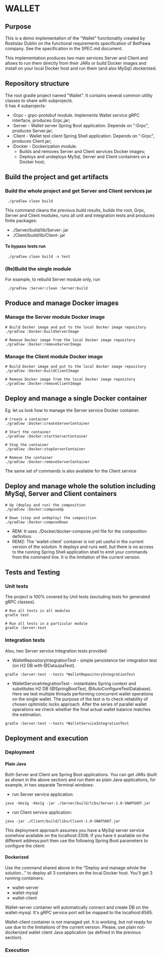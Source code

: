 # WALLET
## Purpose
This is a demo implementation of the "Wallet" functionality created by Rostislav Dublin on the functional requirements specification of BetPawa company. See the specification in the SPEC.md document.

This implementation produces two main services Server and Client and allows to run them directly from their JARs or
build Docker images and install on your local Docker host and run them (and also MySql) dockerized. 

## Repository structure
The root gradle project named "Wallet". 
It contains several common utility classes to share with subprojects.   
It has 4 subprojects:

- :Grpc - grpc-protobuf module. Implements Wallet service gRPC interface, produces Grpc.jar;
- :Server - Wallet server Spring Boot application. Depends on ":Grpc", produces Server.jar;
- :Client - Wallet test client Spring Shell application. Depends on ":Grpc", produces Client.jar;
- :Docker - Dockerization module. 
    - Builds and removes Server and Client services Docker images; 
    - Deploys and undeploys MySql, Server and Client containers on a Docker host;
    
## Build the project and get artifacts
### Build the whole project and get Server and Client services jar
```
 ./gradlew clean build
```    
This command cleans the previous build results, builds the root, Grpc, Server and Client modules, runs all unit and
 integration tests and produces finite packages:
 - ./Server/build/lib/Server-<ver>.jar
 - ./Client/build/lib/Client-<ver>.jar
 
#### To bypass tests run
```
 ./gradlew clean build -x test
```    
### (Re)Build the single module
For example, to rebuild Server module only, run
```
 ./gradlew :Server:clean :Server:build
```    
## Produce and manage Docker images
### Manage the Server module Docker image
```$bash
# Build Docker image and put to the local Docker image repository
./gradlew :Docker:buildServerImage

# Remove Docker image from the local Docker image repository
./gradlew :Docker:removeServerImage
```   
### Manage the Client module Docker image
```$bash
# Build Docker image and put to the local Docker image repository
./gradlew :Docker:buildClientImage

# Remove Docker image from the local Docker image repository
./gradlew :Docker:removeClientImage
```   

## Deploy and manage a single Docker container 
Eg. let us look how to manage the Server service Docker container.
```$bash
# Create a container
./gradlew :Docker:createServerContainer

# Start the container
./gradlew :Docker:startServerContainer

# Stop the container
./gradlew :Docker:stopServerContainer

# Remove the container
./gradlew :Docker:removeServerContainer
```   
The same set of commands is also available for the Client service

## Deploy and manage whole the solution including MySql, Server and Client containers
```$bash
# Up (deploy and run) the composition
./gradlew :Docker:composeUp

# Down (stop and undeploy) the composition
./gradlew :Docker:composeDown
```   
- REM: It uses ./Docker/docker-compose.yml file for the composition definition.
- REM2: The 'wallet-client' container is not yet useful in the current version of the solution. 
It deploys and runs well, but there is no access to the running Spring Shell application shell to emit your commands from the command line. 
It is the limitation of the current version.


## Tests and Testing
### Unit tests
The project is 100% covered by Unit tests (excluding tests for generated gRPC classes).
```
# Run all tests in all modules
gradle test

# Run all tests in a particular module
gradle :Server:test
```
### Integration tests
Also, two Server service Integration tests provided:
- WalletRepositoryIntegrationTest - simple persistence tier integration test (on H2 DB with @DataJpaTest).
```
gradle :Server:test --tests *WalletRepositoryIntegrationTest
```
- WalletServiceIntegrationTest - instantiates Spring context and substitutes H2 DB (@SpringBootTest,
@AutoConfigureTestDatabase). Here we test multiple threads performing concurrent wallet operations on the single
 wallet. The purpose of the test is to check reliability of chosen optimistic locks approach. After the series of
  parallel wallet operations we check whether the final actual  wallet balance matches the estimation.
```
gradle :Server:test --tests *WalletServiceIntegrationTest
```

## Deployment and execution
### Deployment
#### Plain Java
Both Server and Client are Spring Boot applications. You can get JARs (built as shown in the above section) 
and run them as plain Java applications, for example, in two separate Terminal windows:
- run Server service application:
```
java -Xms1g -Xmx1g -jar ./Server/build/libs/Server-1.0-SNAPSHOT.jar
```
- run Client service application:
```
java -jar ./Client/build/libs/Client-1.0-SNAPSHOT.jar
```
This deployment approach assumes you have a MySql server service somehow available on the localhost:3306.
If you have it available on the different address:port then use the following Spring Boot parameters to configure the
 client:
 

#### Dockerized
Use the command shared above in the "Deploy and manage whole the solution..." 
to deploy all 3 containers on the local Docker host. You'll get 3 running containers:
- wallet-server
- wallet-mysql
- wallet-client

Wallet-server container will automatically connect and create DB on the wallet-mysql.
It's gRPC service port will be mapped to the localhost:6565.  

Wallet-client container is not managed yet. It is working, but not ready for use due to the limitations of the
 current version. Please, use plain not-dockerized wallet client Java application (as defined in the previous section). 


### Execution   
     



 
   
 